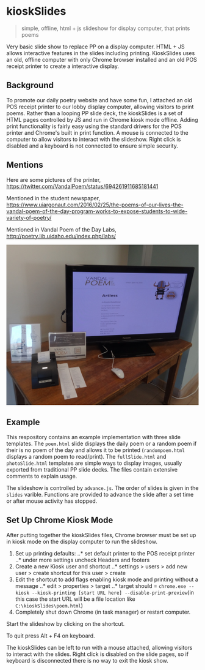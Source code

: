 # kioskSlides

> simple, offline, html + js slideshow for display computer, that prints poems

Very basic slide show to replace PP on a display computer. HTML + JS allows interactive features in the slides including printing. KioskSlides uses an old, offline computer with only Chrome browser installed and an old POS receipt printer to create a interactive display.

## Background 

To promote our daily poetry website and have some fun, I attached an old POS receipt printer to our lobby display computer, allowing visitors to print poems. Rather than a looping PP slide deck, the kioskSlides is a set of HTML pages controlled by JS and run in Chrome kiosk mode offline. Adding print functionality is fairly easy using the standard drivers for the POS printer and Chrome's built in print function. A mouse is connected to the computer to allow visitors to interact with the slideshow. Right click is disabled and a keyboard is not connected to ensure simple security.    

## Mentions 

Here are some pictures of the printer, https://twitter.com/VandalPoem/status/694261911685181441

Mentioned in the student newspaper, https://www.uiargonaut.com/2016/02/25/the-poems-of-our-lives-the-vandal-poem-of-the-day-program-works-to-expose-students-to-wide-variety-of-poetry/

Mentioned in Vandal Poem of the Day Labs, http://poetry.lib.uidaho.edu/index.php/labs/

![kiosk printer](kioskSlides.JPG)

## Example

This respository contains an example implementation with three slide templates. The `poem.html` slide displays the daily poem or a random poem if their is no poem of the day and allows it to be printed (`randompoem.html` displays a random poem to read/print). The `fullSlide.html` and `photoSlide.html` templates are simple ways to display images, usually exported from traditional PP slide decks. The files contain extensive comments to explain usage. 

The slideshow is controlled by `advance.js`. The order of slides is given in the `slides` varible. Functions are provided to advance the slide after a set time or after mouse activity has stopped. 

## Set Up Chrome Kiosk Mode

After putting together the kioskSlides files, Chrome browser must be set up in kiosk mode on the display computer to run the slideshow. 

1. Set up printing defaults: 
..* set default printer to the POS receipt printer
..* under more settings uncheck Headers and footers
2. Create a new Kiosk user and shortcut
..* settings > users > add new user > create shortcut for this user > create
3. Edit the shortcut to add flags enabling kiosk mode and printing without a message 
..* edit > properties > target
..* target should = `chrome.exe --kiosk --kiosk-printing [start URL here] --disable-print-preview`(in this case the start URL will be a file location like `C:\kioskSlides\poem.html`)
4. Completely shut down Chrome (in task manager) or restart computer.

Start the slideshow by clicking on the shortcut.

To quit press Alt + F4 on keyboard. 

The kioskSlides can be left to run with a mouse attached, allowing visitors to interact with the slides. Right click is disabled on the slide pages, so if keyboard is disconnected there is no way to exit the kiosk show.


